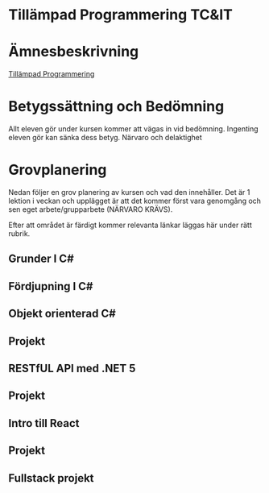 # Tillämpad Programmering TC&IT

# Ämnesbeskrivning 
[Tillämpad Programmering](https://www.skolverket.se/undervisning/gymnasieskolan/laroplan-program-och-amnen-i-gymnasieskolan/gymnasieprogrammen/amne?url=1530314731%2Fsyllabuscw%2Fjsp%2Fsubject.htm%3FsubjectCode%3DTIA%26courseCode%3DTIATIL00S%26tos%3Dgy&sv.url=12.5dfee44715d35a5cdfa92a3#anchor_TIATIL00S)

# Betygssättning och Bedömning
Allt eleven gör under kursen kommer att vägas in vid bedömning. Ingenting eleven gör kan sänka dess betyg. Närvaro och delaktighet


# Grovplanering
 Nedan följer en grov planering av kursen och vad den innehåller.
Det är 1 lektion i veckan och upplägget är att det kommer först vara genomgång och sen eget arbete/grupparbete (NÄRVARO KRÄVS).

Efter att området är färdigt kommer relevanta länkar läggas här under rätt rubrik.

## Grunder I C#

## Fördjupning I C# 

## Objekt orienterad C# 

## Projekt

## RESTfUL API med .NET 5
 
## Projekt

## Intro till React 

## Projekt

## Fullstack projekt